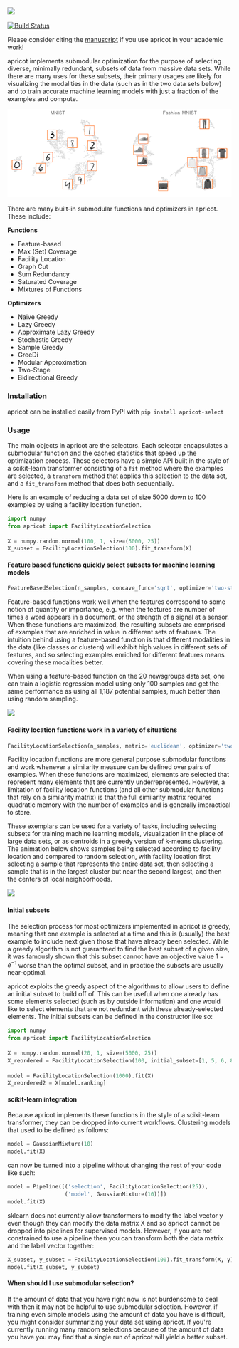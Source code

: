 <img src="https://github.com/jmschrei/apricot/blob/master/docs/logos/apricot-logo.png" width=600>

[![Build Status](https://travis-ci.org/jmschrei/apricot.svg?branch=master)](https://travis-ci.org/jmschrei/pomegranate)

Please consider citing the [manuscript](https://arxiv.org/abs/1906.03543) if you use apricot in your academic work!

apricot implements submodular optimization for the purpose of selecting diverse, minimally redundant, subsets of data from massive data sets. While there are many uses for these subsets, their primary usages are likely for visualizing the modalities in the data (such as in the two data sets below) and to train accurate machine learning models with just a fraction of the examples and compute. 

![](img/embeddings.png)

There are many built-in submodular functions and optimizers in apricot. These include:

**Functions**
* Feature-based
* Max (Set) Coverage
* Facility Location
* Graph Cut
* Sum Redundancy
* Saturated Coverage
* Mixtures of Functions

**Optimizers**
* Naive Greedy
* Lazy Greedy
* Approximate Lazy Greedy
* Stochastic Greedy
* Sample Greedy
* GreeDi
* Modular Approximation
* Two-Stage
* Bidirectional Greedy

### Installation

apricot can be installed easily from PyPI with `pip install apricot-select`

### Usage

The main objects in apricot are the selectors. Each selector encapsulates a submodular function and the cached statistics that speed up the optimization process. These selectors have a simple API built in the style of a scikit-learn transformer consisting of a `fit` method where the examples are selected, a `transform` method that applies this selection to the data set, and a `fit_transform` method that does both sequentially. 

Here is an example of reducing a data set of size 5000 down to 100 examples by using a facility location function. 

```python
import numpy
from apricot import FacilityLocationSelection

X = numpy.random.normal(100, 1, size=(5000, 25))
X_subset = FacilityLocationSelection(100).fit_transform(X)
```

#### Feature based functions quickly select subsets for machine learning models

```python
FeatureBasedSelection(n_samples, concave_func='sqrt', optimizer='two-stage', verbose=False)
```

Feature-based functions work well when the features correspond to some notion of quantity or importance, e.g. when the features are number of times a word appears in a document, or the strength of a signal at a sensor. When these functions are maximized, the resulting subsets are comprised of examples that are enriched in value in different sets of features. The intuition behind using a feature-based function is that different modalities in the data (like classes or clusters) will exhibit high values in different sets of features, and so selecting examples enriched for different features means covering these modalities better. 

When using a feature-based function on the 20 newsgroups data set, one can train a logistic regression model using only 100 samples and get the same performance as using all 1,187 potential samples, much better than using random sampling.

![](img/20newsgroups.png)

#### Facility location functions work in a variety of situations

```python
FacilityLocationSelection(n_samples, metric='euclidean', optimizer='two-stage', verbose=False)
```

Facility location functions are more general purpose submodular functions and work whenever a similarity measure can be defined over pairs of examples. When these functions are maximized, elements are selected that represent many elements that are currently underrepresented. However, a limitation of facility location functions (and all other submodular functions that rely on a similarity matrix) is that the full similarity matrix requires quadratic memory with the number of examples and is generally impractical to store.

These exemplars can be used for a variety of tasks, including selecting subsets for training machine learning models, visualization in the place of large data sets, or as centroids in a greedy version of k-means clustering. The animation below shows samples being selected according to facility location and compared to random selection, with facility location first selecting a sample that represents the entire data set, then selecting a sample that is in the largest cluster but near the second largest, and then the centers of local neighborhoods.

![](img/facilitylocation.gif)


#### Initial subsets

The selection process for most optimizers implemented in apricot is greedy, meaning that one example is selected at a time and this is (usually) the best example to include next given those that have already been selected. While a greedy algorithm is not guaranteed to find the best subset of a given size, it was famously shown that this subset cannot have an objective value $1 - e^{-1}$ worse than the optimal subset, and in practice the subsets are usually near-optimal.

apricot exploits the greedy aspect of the algorithms to allow users to define an initial subset to build off of. This can be useful when one already has some elements selected (such as by outside information) and one would like to select elements that are not redundant with these already-selected elements. The initial subsets can be defined in the constructor like so: 

```python
import numpy
from apricot import FacilityLocationSelection

X = numpy.random.normal(20, 1, size=(5000, 25))
X_reordered = FacilityLocationSelection(100, initial_subset=[1, 5, 6, 8, 10]).fit_transform(X)

model = FacilityLocationSelection(1000).fit(X)
X_reordered2 = X[model.ranking]
```

#### scikit-learn integration

Because apricot implements these functions in the style of a scikit-learn transformer, they can be dropped into current workflows. Clustering models that used to be defined as follows:

```python
model = GaussianMixture(10)
model.fit(X)
```

can now be turned into a pipeline without changing the rest of your code like such:

```python
model = Pipeline([('selection', FacilityLocationSelection(25)),
                  ('model', GaussianMixture(10))])
model.fit(X)
```

sklearn does not currently allow transformers to modify the label vector y even though they can modify the data matrix X and so apricot cannot be dropped into pipelines for supervised models. However, if you are not constrained to use a pipeline then you can transform both the data matrix and the label vector together:

```python
X_subset, y_subset = FacilityLocationSelection(100).fit_transform(X, y)
model.fit(X_subset, y_subset)
```

#### When should I use submodular selection?

If the amount of data that you have right now is not burdensome to deal with then it may not be helpful to use submodular selection. However, if training even simple models using the amount of data you have is difficult, you might consider summarizing your data set using apricot. If you're currently running many random selections because of the amount of data you have you may find that a single run of apricot will yield a better subset.

